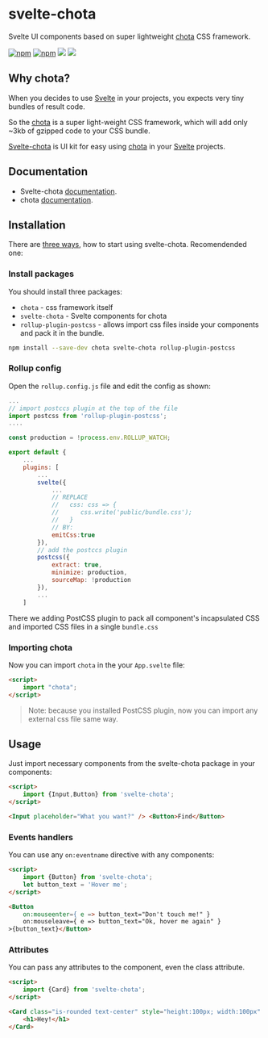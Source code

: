 # svelte-chota
Svelte UI components based on super lightweight [chota](https://jenil.github.io/chota/) CSS framework.

[![npm](https://img.shields.io/npm/v/svelte-chota)](https://www.npmjs.com/package/svelte-chota)   [![npm](https://img.shields.io/npm/dt/svelte-chota)](https://www.npmjs.com/package/svelte-chota)    [![](https://github.com/AlexxNB/svelte-chota/workflows/Publish%20on%20NPM/badge.svg)](https://github.com/AlexxNB/svelte-chota/actions?workflow=Publish+on+NPM)    [![](https://github.com/AlexxNB/svelte-chota/workflows/Build%20Documentation/badge.svg)](https://github.com/AlexxNB/svelte-chota/actions?workflow=Build+Documentation)

## Why chota?

When you decides to use [Svelte](https://svelte.dev) in your projects, you expects very tiny bundles of result code.

So the [chota](https://jenil.github.io/chota/) is a super light-weight CSS framework, which will add only ~3kb of gzipped code to your CSS bundle.

[Svelte-chota](https://github.com/AlexxNB/svelte-chota) is UI kit for easy using [chota](https://jenil.github.io/chota/) in your [Svelte](https://svelte.dev) projects.

## Documentation
* Svelte-chota [documentation](https://alexxnb.github.io/svelte-chota).
* chota [documentation](https://jenil.github.io/chota/).

## Installation

There are [three ways](https://alexxnb.github.io/svelte-chota/#install), how to start using svelte-chota. Recomendended one:

### Install packages
You should install three packages:

* `chota` - css framework itself
* `svelte-chota` - Svelte components for chota
* `rollup-plugin-postcss` - allows import css files inside your components and pack it in the bundle.

```bash
npm install --save-dev chota svelte-chota rollup-plugin-postcss
```

### Rollup config

Open the `rollup.config.js` file and edit the config as shown:

```javascript
...
// import postccs plugin at the top of the file
import postcss from 'rollup-plugin-postcss';
....

const production = !process.env.ROLLUP_WATCH;

export default {
    ...
    plugins: [  
        ...
        svelte({
            ...
            // REPLACE
            //   css: css => {
            //      css.write('public/bundle.css');
            //   }
            // BY:
            emitCss:true
        }),
        // add the postccs plugin
        postcss({
			extract: true,
			minimize: production,
			sourceMap: !production
		}),
        ...
    ]
```

There we adding PostCSS plugin to pack all component's incapsulated CSS and imported CSS files in a single `bundle.css`

### Importing chota

Now you can import `chota` in the your `App.svelte` file:

```html
<script>
    import "chota";
</script>
```

> Note: because you installed PostCSS plugin, now you can import any external css file same way.

## Usage

Just import necessary components from the svelte-chota package in your components:

```html
<script>
    import {Input,Button} from 'svelte-chota';
</script>

<Input placeholder="What you want?" /> <Button>Find</Button>
```

### Events handlers

You can use any `on:eventname` directive with any components:

```html
<script>
    import {Button} from 'svelte-chota';
    let button_text = 'Hover me';
</script>

<Button 
    on:mouseenter={ e => button_text="Don't touch me!" }
    on:mouseleave={ e => button_text="Ok, hover me again" }
>{button_text}</Button>
```
### Attributes

You can pass any attributes to the component, even the class attribute.

```html
<script>
    import {Card} from 'svelte-chota';
</script>

<Card class="is-rounded text-center" style="height:100px; width:100px" title="Hello">
    <h1>Hey!</h1>
</Card>
```
